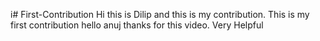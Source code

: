 i# First-Contribution
Hi this is Dilip  and this is my contribution.
This is my first contribution
hello anuj thanks for this video. Very Helpful

